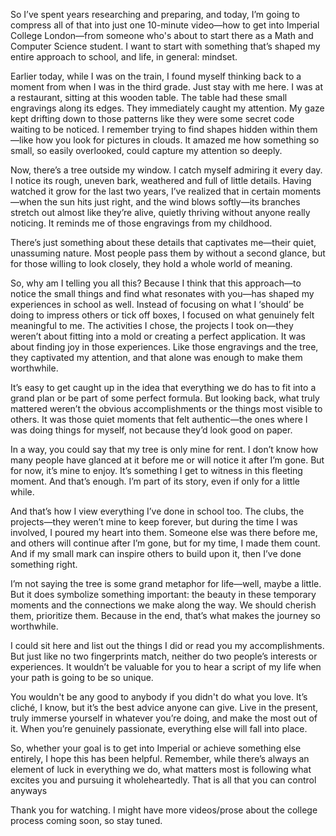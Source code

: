 So I’ve spent years researching and preparing, and today, I’m going to compress all of that into just one 10-minute
video—how to get into Imperial College London—from someone who's about to start there as a Math and Computer Science
student. I want to start with something that’s shaped my entire approach to school, and life, in general: mindset.

Earlier today, while I was on the train, I found myself thinking back to a moment from when I was in the third grade.
Just stay with me here. I was at a restaurant, sitting at this wooden table. The table had these small engravings along
its edges. They immediately caught my attention. My gaze kept drifting down to those patterns like they were some secret
code waiting to be noticed. I remember trying to find shapes hidden within them—like how you look for pictures in
clouds. It amazed me how something so small, so easily overlooked, could capture my attention so deeply.

Now, there’s a tree outside my window. I catch myself admiring it every day. I notice its rough, uneven bark, weathered
and full of little details. Having watched it grow for the last two years, I’ve realized that in certain moments—when
the sun hits just right, and the wind blows softly—its branches stretch out almost like they’re alive, quietly thriving
without anyone really noticing. It reminds me of those engravings from my childhood.

There’s just something about these details that captivates me—their quiet, unassuming nature. Most people pass them by
without a second glance, but for those willing to look closely, they hold a whole world of meaning.

So, why am I telling you all this? Because I think that this approach—to notice the small things and find what resonates
with you—has shaped my experiences in school as well. Instead of focusing on what I ‘should’ be doing to impress others
or tick off boxes, I focused on what genuinely felt meaningful to me. The activities I chose, the projects I took
on—they weren’t about fitting into a mold or creating a perfect application. It was about finding joy in those
experiences. Like those engravings and the tree, they captivated my attention, and that alone was enough to make them
worthwhile.

It’s easy to get caught up in the idea that everything we do has to fit into a grand plan or be part of some perfect
formula. But looking back, what truly mattered weren’t the obvious accomplishments or the things most visible to others.
It was those quiet moments that felt authentic—the ones where I was doing things for myself, not because they’d look
good on paper.

In a way, you could say that my tree is only mine for rent. I don’t know how many people have glanced at it before me or
will notice it after I’m gone. But for now, it’s mine to enjoy. It’s something I get to witness in this fleeting moment.
And that’s enough. I’m part of its story, even if only for a little while.

And that’s how I view everything I’ve done in school too. The clubs, the projects—they weren’t mine to keep forever, but
during the time I was involved, I poured my heart into them. Someone else was there before me, and others will continue
after I’m gone, but for my time, I made them count. And if my small mark can inspire others to build upon it, then I’ve
done something right.

I’m not saying the tree is some grand metaphor for life—well, maybe a little. But it does symbolize something important:
the beauty in these temporary moments and the connections we make along the way. We should cherish them, prioritize
them. Because in the end, that’s what makes the journey so worthwhile.

I could sit here and list out the things I did or read you my accomplishments. But just like no two fingerprints match,
neither do two people’s interests or experiences. It wouldn’t be valuable for you to hear a script of my life when your
path is going to be so unique.

You wouldn't be any good to anybody if you didn't do what you love. It’s cliché, I know, but it’s the best advice anyone
can give. Live in the present, truly immerse yourself in whatever you’re doing, and make the most out of it. When you’re
genuinely passionate, everything else will fall into place.

So, whether your goal is to get into Imperial or achieve something else entirely, I hope this has been helpful.
Remember, while there’s always an element of luck in everything we do, what matters most is following what excites you
and pursuing it wholeheartedly. That is all that you can control anyways

Thank you for watching.  I might have more videos/prose about the college process coming soon, so stay tuned.
